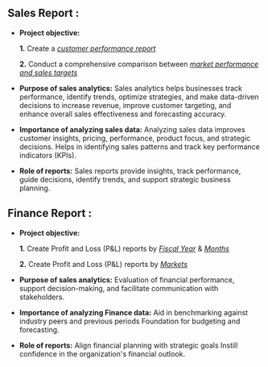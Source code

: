 ## Sales Report :


- **Project objective:** 

    **1.** Create a _[customer performance report](https://github.com/Saptarshi-Basu-28/Excel-Sales_and_Finance_Analytics/blob/main/Customer%20Performance%20Report.pdf)_ 

    **2.** Conduct a comprehensive comparison between _[market performance and sales targets](https://github.com/Saptarshi-Basu-28/Excel-Sales_and_Finance_Analytics/blob/main/Market%20Performance%20vs%20Target%20Report.pdf)_

- **Purpose of sales analytics:** Sales analytics helps businesses track performance, identify trends, optimize strategies, and make data-driven decisions to increase revenue, improve customer targeting, and enhance overall sales effectiveness and forecasting accuracy.

- **Importance of analyzing sales data:** Analyzing sales data improves customer insights, pricing, performance, product focus, and strategic decisions. Helps in identifying sales patterns and track key performance indicators (KPIs).

- **Role of reports:** Sales reports provide insights, track performance, guide decisions, identify trends, and support strategic business planning.

## Finance Report :

- **Project objective:** 

    **1.** Create Profit and Loss (P&L) reports by _[Fiscal Year]()_ & _[Months]()_ 

   **2.** Create Profit and Loss (P&L) reports by _[Markets]()_

- **Purpose of sales analytics:** Evaluation of financial performance, support decision-making, and facilitate communication with stakeholders.

- **Importance of analyzing Finance data:** Aid in benchmarking against industry peers and previous periods Foundation for budgeting and forecasting.

- **Role of reports:** Align financial planning with strategic goals Instill confidence in the organization's financial outlook.

